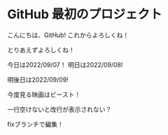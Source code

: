 # GitHub 最初のプロジェクト

こんにちは、GitHub!
これからよろしくね！

とりあえずよろしくね！

今日は2022/09/07！
明日は2022/09/08!

明後日は2022/09/09!

今度見る映画はビースト！


一行空けないと改行が表示されない？

fixブランチで編集！

